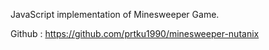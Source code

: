 JavaScript implementation of Minesweeper Game.

Github : https://github.com/prtku1990/minesweeper-nutanix
